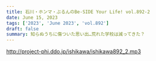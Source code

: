 ```yaml
---
title: 石川・ホンマ・ぶるんのBe-SIDE Your Life! vol.892-2
date: June 15, 2023
tags: ['2023', 'June 2023', 'vol.892']
draft: false
summary: 知らぬうちに傷ついた思い出…荒れた学校は減ってきた？
---
```


http://project-phi.ddo.jp/ishikawa/ishikawa892_2.mp3